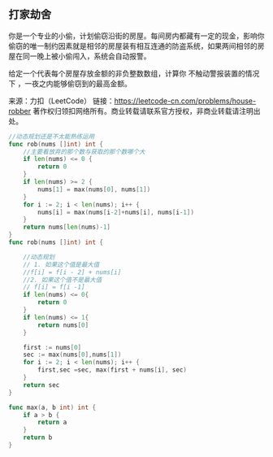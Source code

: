 ## 打家劫舍

你是一个专业的小偷，计划偷窃沿街的房屋。每间房内都藏有一定的现金，影响你偷窃的唯一制约因素就是相邻的房屋装有相互连通的防盗系统，如果两间相邻的房屋在同一晚上被小偷闯入，系统会自动报警。

给定一个代表每个房屋存放金额的非负整数数组，计算你 不触动警报装置的情况下 ，一夜之内能够偷窃到的最高金额。

来源：力扣（LeetCode）
链接：https://leetcode-cn.com/problems/house-robber
著作权归领扣网络所有。商业转载请联系官方授权，非商业转载请注明出处。
```go
//动态规划还是不太能熟练运用
func rob(nums []int) int {
	//主要看放弃的那个数与获取的那个数哪个大
	if len(nums) <= 0 {
		return 0
	}
	if len(nums) >= 2 {
		nums[1] = max(nums[0], nums[1])
	}
	for i := 2; i < len(nums); i++ {
		nums[i] = max(nums[i-2]+nums[i], nums[i-1])
	}
	return nums[len(nums)-1]
}
func rob(nums []int) int {

    //动态规划
    // 1. 如果这个值是最大值
    //f[i] = f[i - 2] + nums[i]
    //2. 如果这个值不是最大值
    // f[i] = f[i -1]
    if len(nums) <= 0{
        return 0
    }
    if len(nums) <= 1{
        return nums[0]
    }

    first := nums[0]
    sec := max(nums[0],nums[1])
    for i := 2; i < len(nums); i++ {
        first,sec =sec, max(first + nums[i], sec)
    }
    return sec
}

func max(a, b int) int {
	if a > b {
		return a
	}
	return b
}
```
